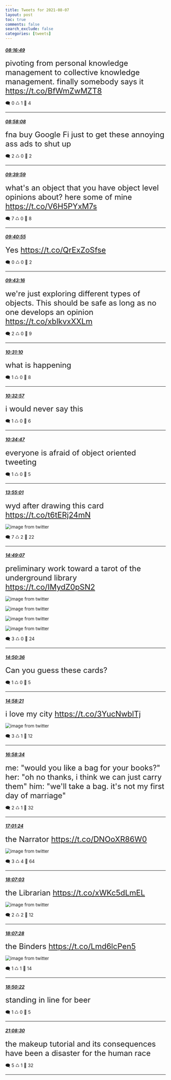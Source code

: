 ```yaml
---
title: Tweets for 2021-08-07
layout: post
toc: true
comments: false
search_exclude: false
categories: [tweets]
---
```



#### <a href = "https://twitter.com/deepfates/status/1424011652886794249">*08:16:49*</a>

<font size="5">pivoting from personal knowledge management to collective knowledge management. finally somebody says it   https://t.co/BfWmZwMZT8</font>



🗨️ 0 ♺ 1 🤍  4   

---
    
#### <a href = "https://twitter.com/deepfates/status/1424022052025995266">*08:58:08*</a>

<font size="5">fna buy Google Fi just to get these annoying ass ads to shut up</font>



🗨️ 2 ♺ 0 🤍  2   

---
    
#### <a href = "https://twitter.com/deepfates/status/1424032581318856707">*09:39:59*</a>

<font size="5">what's an object that you have object level opinions about? here some of mine   https://t.co/V6H5PYxM7s</font>



🗨️ 7 ♺ 0 🤍  8   

---
    
#### <a href = "https://twitter.com/deepfates/status/1424032815033864194">*09:40:55*</a>

<font size="5">Yes   https://t.co/QrExZoSfse</font>



🗨️ 0 ♺ 0 🤍  2   

---
    
#### <a href = "https://twitter.com/deepfates/status/1424033407215054849">*09:43:16*</a>

<font size="5">we're just exploring different types of objects. This should be safe as long as no one develops an opinion   https://t.co/xblkvxXXLm</font>



🗨️ 2 ♺ 0 🤍  9   

---
    
#### <a href = "https://twitter.com/deepfates/status/1424045462605254665">*10:31:10*</a>

<font size="5">what is happening</font>



🗨️ 1 ♺ 0 🤍  8   

---
    
#### <a href = "https://twitter.com/deepfates/status/1424045913518059523">*10:32:57*</a>

<font size="5">i would never say this</font>



🗨️ 1 ♺ 0 🤍  6   

---
    
#### <a href = "https://twitter.com/deepfates/status/1424046372500746246">*10:34:47*</a>

<font size="5">everyone is afraid of object oriented tweeting</font>



🗨️ 1 ♺ 0 🤍  5   

---
    
#### <a href = "https://twitter.com/deepfates/status/1424096764722880516">*13:55:01*</a>

<font size="5">wyd after drawing this card  https://t.co/t6tERj24mN</font>

![image from twitter](/fastpages//images/E8NodI-XsAIG_kt.png)


🗨️ 7 ♺ 2 🤍  22   

---
    
#### <a href = "https://twitter.com/deepfates/status/1424110377550364675">*14:49:07*</a>

<font size="5">preliminary work toward a tarot of the underground library  https://t.co/IMydZ0pSN2</font>

![image from twitter](/fastpages//images/E8N0qlUWEAML6Qg.png)

![image from twitter](/fastpages//images/E8N0uvJXMAMBBdB.png)

![image from twitter](/fastpages//images/E8N0vv2XsAsLmLZ.png)

![image from twitter](/fastpages//images/E8N0xBxWUAIkxRP.png)


🗨️ 3 ♺ 0 🤍  24   

---
    
#### <a href = "https://twitter.com/deepfates/status/1424110750839148547">*14:50:36*</a>

<font size="5">Can you guess these cards?</font>



🗨️ 1 ♺ 0 🤍  5   

---
    
#### <a href = "https://twitter.com/deepfates/status/1424112700724969478">*14:58:21*</a>

<font size="5">i love my city  https://t.co/3YucNwblTj</font>

![image from twitter](/fastpages//images/E8N278sVgAETOmO.jpg)


🗨️ 3 ♺ 1 🤍  12   

---
    
#### <a href = "https://twitter.com/deepfates/status/1424142956320149504">*16:58:34*</a>

<font size="5">me: "would you like a bag for your books?"  her: "oh no thanks, i think we can just carry them"  him: "we'll take a bag. it's not my first day of marriage"</font>



🗨️ 2 ♺ 1 🤍  32   

---
    
#### <a href = "https://twitter.com/deepfates/status/1424143668995297280">*17:01:24*</a>

<font size="5">the Narrator  https://t.co/DNOoXR86W0</font>

![image from twitter](/fastpages//images/E8OTDqkXsAQM39r.png)


🗨️ 3 ♺ 4 🤍  64   

---
    
#### <a href = "https://twitter.com/deepfates/status/1424160191747080195">*18:07:03*</a>

<font size="5">the Librarian  https://t.co/xWKc5dLmEL</font>

![image from twitter](/fastpages//images/E8OiHyxWYAIJMS8.png)


🗨️ 2 ♺ 2 🤍  12   

---
    
#### <a href = "https://twitter.com/deepfates/status/1424160292540461072">*18:07:28*</a>

<font size="5">the Binders  https://t.co/Lmd6lcPen5</font>

![image from twitter](/fastpages//images/E8OiNnhXEAIRj_C.png)


🗨️ 1 ♺ 1 🤍  14   

---
    
#### <a href = "https://twitter.com/deepfates/status/1424171090851483648">*18:50:22*</a>

<font size="5">standing in line for beer</font>



🗨️ 1 ♺ 0 🤍  5   

---
    
#### <a href = "https://twitter.com/deepfates/status/1424205854241267720">*21:08:30*</a>

<font size="5">the makeup tutorial and its consequences have been a disaster for the human race</font>



🗨️ 5 ♺ 1 🤍  32   

---
    
            
